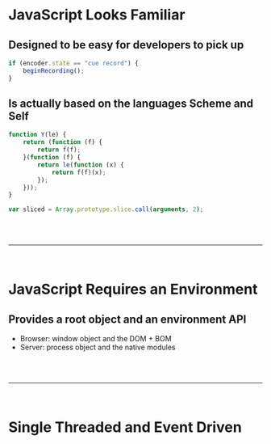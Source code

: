 # JavaScript Looks Familiar


## __Designed to be easy for developers to pick up__  

```javascript
if (encoder.state == "cue record") {
    beginRecording();
}
```

## __Is actually based on the languages Scheme and Self__  

```javascript
function Y(le) {
    return (function (f) {
        return f(f);
    }(function (f) {
        return le(function (x) {
            return f(f)(x);
        });
    }));
}

var sliced = Array.prototype.slice.call(arguments, 2);
```
<br><br>

***    
<br>

# JavaScript Requires an Environment  

## __Provides a root object and an environment API__

* Browser: window object and the DOM + BOM  
* Server: process object and the native modules 

<br><br>

***    
<br>

# Single Threaded and Event Driven 





